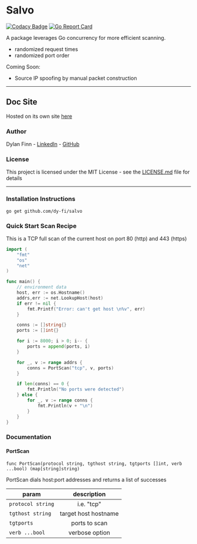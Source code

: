 # Salvo
[![Codacy Badge](https://api.codacy.com/project/badge/Grade/597d7ec3d7da451682ba7d633312efad)](https://www.codacy.com/app/dy-fi/Salvo?utm_source=github.com&amp;utm_medium=referral&amp;utm_content=dy-fi/Salvo&amp;utm_campaign=Badge_Grade) [![Go Report Card](https://goreportcard.com/badge/github.com/dy-fi/Salvo)](https://goreportcard.com/report/github.com/dy-fi/Salvo)

A package leverages Go concurrency for more efficient scanning.  

* randomized request times
* randomized port order

Coming Soon:
* Source IP spoofing by manual packet construction
___ 

## Doc Site
Hosted on its own site [here](https://dy-fi.github.io/Salvo/#/)

### Author
Dylan Finn - [LinkedIn](https://www.linkedin.com/in/dylan-finn-a36b9614b/) - [GitHub](https://github.com/dy-fi)

### License
This project is licensed under the MIT License - see the [LICENSE.md](LICENSE.md) file for details

___

### Installation Instructions
`go get github.com/dy-fi/salvo`

### Quick Start Scan Recipe

This is a TCP full scan of the current host on port 80 (http) and 443 (https)

```go
import (
	"fmt"
	"os"
	"net"
)

func main() {
	// environment data
	host, err := os.Hostname()
	addrs,err := net.LookupHost(host)
	if err != nil {
		fmt.Printf("Error: can't get host \n%v", err)
	}

	conns := []string{}
	ports := []int{}

	for i := 8000; i > 0; i-- {
		ports = append(ports, i)
	}

	for _, v := range addrs {
		conns = PortScan("tcp", v, ports)
	}

	if len(conns) == 0 {
		fmt.Println("No ports were detected")
	} else {
		for _, v := range conns {
			fmt.Println(v + "\n")
		}
	}
}

```

### Documentation

#### PortScan

`func PortScan(protocol string, tgthost string, tgtports []int, verb ...bool) (map[string]string)`

PortScan dials host:port addresses and returns a list of successes 

| param             | description            |
|-------------------|:----------------------:|
| `protocol string` |     i.e. "tcp"         |
| `tgthost string`  | target host hostname   |
| `tgtports`        | ports to scan          |
| `verb ...bool`    | verbose option         |
